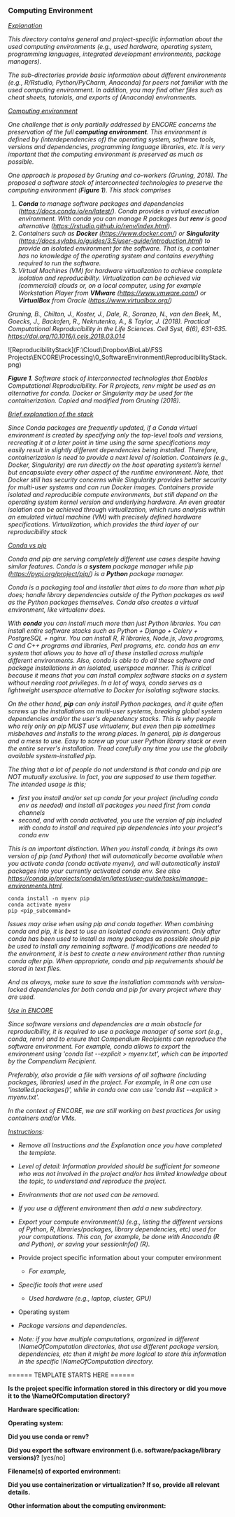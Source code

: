 ### Computing Environment



<u>*Explanation*</u>

*This directory contains general and project-specific information about the used computing environments (e.g., used hardware, operating system, programming languages, integrated development environments, package managers).*

*The sub-directories provide basic information about different environments (e.g., R/Rstudio, Python/PyCharm, Anaconda) for peers not familiar with the used computing environment. In addition, you may find other files such as cheat sheets, tutorials, and exports of (Anaconda) environments.*



*<u>Computing environment</u>*

*One challenge that is only partially addressed by ENCORE concerns the preservation of the full **computing environment**. This environment is defined by (interdependencies of) the operating system, software tools, versions and dependencies, programming language libraries, etc. It is very important that the computing environment is preserved as much as possible.*



*One approach is proposed by Gruning and co-workers (Gruning, 2018). The proposed a software stack of interconnected technologies to preserve the computing environment (**Figure 1**). This stack comprises*

1. ***Conda** to manage software packages and dependencies (https://docs.conda.io/en/latest/). Conda provides a virtual execution environment. With conda you can manage R packages but **renv** is good alternative (https://rstudio.github.io/renv/index.html).* 
2. *Containers such as **Docker** (https://www.docker.com/) or **Singularity** (https://docs.sylabs.io/guides/3.5/user-guide/introduction.html) to provide an isolated environment for the software. That is, a container has no knowledge of the operating system and contains everything required to run the software.*
3. *Virtual Machines (VM) for hardware virtualization to achieve complete isolation and reproducibility. Virtualization can be achieved via (commercial) clouds or, on a local computer, using for example Workstation Player from **VMware** (https://www.vmware.com/) or **VirtualBox** from Oracle (https://www.virtualbox.org/)*



*Gruning, B., Chilton, J., Koster, J., Dale, R., Soranzo, N., van den Beek, M., Goecks, J., Backofen, R., Nekrutenko, A., & Taylor, J. (2018). Practical Computational Reproducibility in the Life Sciences. Cell Syst, 6(6), 631-635. https://doi.org/10.1016/j.cels.2018.03.014* 





![ReproducibilityStack](F:\Cloud\Dropbox\BioLab\FSS Projects\ENCORE\Processing\0_SoftwareEnvironment\ReproducibilityStack.png)

***Figure 1**. Software stack of interconnected technologies that Enables Computational Reproducibility. For R projects, renv might be used as an alternative for conda. Docker or Singularity may be used for the containerization. Copied and modified from Gruning (2018).*



<u>*Brief explanation of the stack*</u>

*Since Conda packages are frequently updated, if a Conda virtual environment is created by specifying only the top-level tools and versions, recreating it at a later point in time using the same specifications may easily result in slightly different dependencies being installed. Therefore, containerization is need to provide a next level of isolation. Containers (e.g., Docker, Singularity) are run directly on the host operating system’s kernel but encapsulate every other aspect of the runtime environment. Note, that Docker still has security concerns while Singularity provides better security for multi-user systems and can run Docker images. Containers provide isolated and reproducible compute environments, but still depend on the operating system kernel version and underlying hardware. An even greater isolation can be achieved through virtualization, which runs analysis within an emulated virtual machine (VM) with precisely defined hardware specifications. Virtualization, which provides the third layer of our reproducibility stack* 



<u>*Conda vs pip*</u>

*Conda and pip are serving completely different use cases despite having similar features. Conda is a **system** package manager while pip (https://pypi.org/project/pip/) is a **Python** package manager.*

*Conda is a packaging tool and installer that aims to do more than what pip does; handle library dependencies outside of the Python packages as well as the Python packages themselves. Conda also creates a virtual environment, like virtualenv does.*

*With **conda** you can install much more than just Python libraries. You can install entire software stacks such as Python + Django + Celery + PostgreSQL + nginx. You can install R, R libraries, Node.js, Java programs, C and C++ programs and libraries, Perl programs, etc. conda has an env system that allows you to have all of these installed across multiple different environments. Also, conda is able to do all these software and package installations in an isolated, userspace manner. This is critical because it means that you can install complex software stacks on a system without needing root privileges. In a lot of ways, conda serves as a lightweight userspace alternative to Docker for isolating software stacks.* 

*On the other hand, **pip** can only install Python packages, and it quite often screws up the installations on multi-user systems, breaking global system dependencies and/or the user's dependency stacks. This is why people who rely only on pip MUST use virtualenv, but even then pip sometimes misbehaves and installs to the wrong places. In general, pip is dangerous and a mess to use. Easy to screw up your user Python library stack or even the entire server's installation. Tread carefully any time you use the globally available system-installed pip.*

*The thing that a lot of people do not understand is that conda and pip are NOT mutually exclusive. In fact, you are supposed to use them together. The intended usage is this;*

- *first you install and/or set up conda for your project (including conda env as needed) and install all packages you need first from conda channels*
- *second, and with conda activated, you use the version of pip included with conda to install and required pip dependencies into your project's conda env*

*This is an important distinction. When you install conda, it brings its own version of pip (and Python) that will automatically become available when you activate conda (conda activate myenv), and will automatically install packages into your currently activated conda env.* *See also https://conda.io/projects/conda/en/latest/user-guide/tasks/manage-environments.html.*

```
conda install -n myenv pip
conda activate myenv
pip <pip_subcommand>
```

*Issues may arise when using pip and conda together. When combining conda and pip, it is best to use an isolated conda environment. Only after conda has been used to install as many packages as possible should pip be used to install any remaining software. If modifications are needed to the environment, it is best to create a new environment rather than running conda after pip. When appropriate, conda and pip requirements should be stored in text files.*



*And as always, make sure to save the installation commands with version-locked dependencies for both conda and pip for every project where they are used.*



<u>*Use in ENCORE*</u>

*Since software versions and dependencies are a main obstacle for reproducibility, it is required to use a package manager of some sort (e.g., conda, renv) and to ensure that Compendium Recipients can reproduce the software environment. For example, conda allows to export the environment using 'conda list --explicit > myenv.txt', which can be imported by the Compendium Recipient.* 

*Preferably, also provide a file with  versions of all software (including packages, libraries) used in the project.  For example, in R one can use 'installed.packages()', while in conda one can use 'conda list --explicit > myenv.txt'.* 

*In the context of ENCORE, we are still working on best practices for using containers and/or VMs.* 



*<u>Instructions</u>:* 

* *Remove all Instructions and the Explanation once you have completed the template.*
* *Level of detail: Information provided should be sufficient for someone who was not involved in the project and/or has limited knowledge about the topic,  to understand and reproduce the project.* 
* *Environments that are not used can be removed.* 
* *If you use a different environment then add a new subdirectory.*
* *Export your compute environment(s) (e.g., listing the different versions of Python, R, libraries/packages, library dependencies, etc) used for your computations. This can, for example, be done with Anaconda (R and Python), or saving your sessionInfo() (R).* 



* Provide project specific information about your computer environment

  * *For example,* 
* *Specific tools that were used*
    * *Used hardware (e.g., laptop, cluster, GPU)*
    
* Operating system
  
* *Package versions and dependencies.*
  
* *Note: if you have multiple computations, organized in different \NameOfComputation directories, that use different package version, dependencies, etc then it might be more logical to store this information in the specific \NameOfComputation directory.* 



====== TEMPLATE STARTS HERE ======

**Is the project specific information stored in this directory or did you move it to the \NameOfComputation directory?**



**Hardware specification:** 



**Operating system:**



**Did you use conda or renv?**



**Did you export the software environment (i.e. software/package/library versions)?** [yes/no]



**Filename(s) of exported environment:**



**Did you use containerization or virtualization? If so, provide all relevant details.**



**Other information about the computing environment:**



